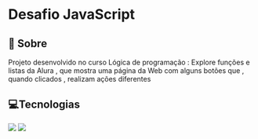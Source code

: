 <h1>Desafio JavaScript</h1>

<h2>📖 Sobre</h2>
<p>Projeto desenvolvido no curso Lógica de programação : Explore funções e listas da Alura , que mostra uma página da Web com alguns botões que , quando clicados , realizam ações diferentes</p>

## 💻Tecnologias
<div>
  <img src="https://img.shields.io/badge/HTML-239120?style=for-the-badge&logo=html5&logoColor=white">
  <img src="https://img.shields.io/badge/JavaScript-F7DF1E?style=for-the-badge&logo=javascript&logoColor=black">
</div> 
